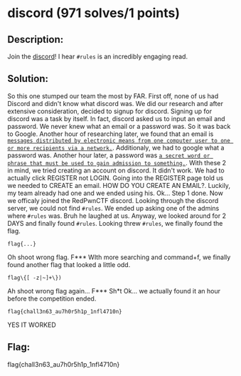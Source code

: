 # discord (971 solves/1 points)
## Description:
Join the [discord](https://discord.gg/25fu2Xd)! I hear `#rules` is an incredibly engaging read.

## Solution:
So this one stumped our team the most by FAR. First off, none of us had Discord and didn't know what discord was. We did our research and after extensive consideration, decided to signup for discord. Signing up for discord was a task by itself. In fact, discord asked us to input an email and password. We never knew what an email or a password was. So it was back to Google. Another hour of researching later, we found that an email is [`messages distributed by electronic means from one computer user to one or more recipients via a network.`](https://www.google.com/search?q=whats+an+email&oq=whats+an+email&aqs=chrome..69i57j0i10l2j0l7.1355j0j1&sourceid=chrome&ie=UTF-8). Additionaly, we had to google what a password was. Another hour later, a password was [`a secret word or phrase that must be used to gain admission to something.`](https://www.google.com/search?q=whats+a+password&ei=BGTvYJDPIYKstQbAoI3wCw&oq=whats+a+password&gs_lcp=Cgdnd3Mtd2l6EAMyBggAEAcQHjIGCAAQBxAeMgYIABAHEB4yBggAEAcQHjIGCAAQBxAeMgYIABAHEB4yCAgAEAcQChAeMgYIABAHEB4yBggAEAcQHjIGCAAQBxAeOgcIABBHELADSgQIQRgAUOIDWOIDYIMFaABwA3gAgAGAAogBhAOSAQUwLjEuMZgBAKABAaoBB2d3cy13aXrIAQjAAQE&sclient=gws-wiz&ved=0ahUKEwiQ4Zn_zOPxAhUCVs0KHUBQA74Q4dUDCA4&uact=5). With these 2 in mind, we tried creating an account on discord. It didn't work. We had to actually click REGISTER not LOGIN. Going into the REGISTER page told us we needed to CREATE an email. HOW DO YOU CREATE AN EMAIL?. Luckily, my team already had one and we ended using his. Ok... Step 1 done. Now we officaly joined the RedPwnCTF discord. Looking through the discord server, we could not find `#rules`. We ended up asking one of the admins where `#rules` was. Bruh he laughed at us. Anyway, we looked around for 2 DAYS and finally found `#rules`. Looking threw `#rules`, we finally found the flag.
```
flag{...}
```
Oh shoot wrong flag. F***
WIth more searching and command+f, we finally found another flag that looked a little odd.
```
flag\{[ -z|~]+\})
```
Ah shoot wrong flag again... F*** Sh*t
Ok... we actually found it an hour before the competition ended.
```
flag{chall3n63_au7h0r5h1p_1nfl4710n}
```
YES IT WORKED

## Flag:
flag{chall3n63_au7h0r5h1p_1nfl4710n}